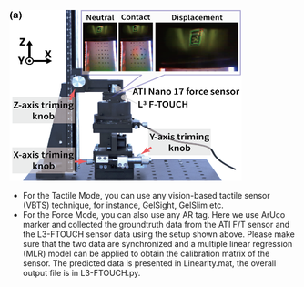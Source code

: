 <p align="left">
  <img width="408" height="300" src="calibration_setup_img.png">
</p>

* For the Tactile Mode, you can use any vision-based tactile sensor (VBTS) technique, for instance, GelSight, GelSlim etc.
* For the Force Mode, you can also use any AR tag. Here we use ArUco marker and collected the groundtruth data from the ATI F/T sensor and the L3-FTOUCH sensor data using the setup shown above. Please make sure that the two data are synchronized and a multiple linear regression (MLR) model can be applied to obtain the calibration matrix of the sensor. The predicted data is presented in Linearity.mat, the overall output file is in L3-FTOUCH.py. 
